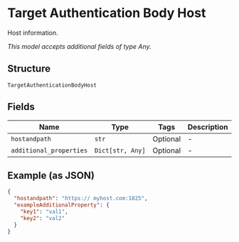 
# Target Authentication Body Host

Host information.

*This model accepts additional fields of type Any.*

## Structure

`TargetAuthenticationBodyHost`

## Fields

| Name | Type | Tags | Description |
|  --- | --- | --- | --- |
| `hostandpath` | `str` | Optional | - |
| `additional_properties` | `Dict[str, Any]` | Optional | - |

## Example (as JSON)

```json
{
  "hostandpath": "https:// myhost.com:1825",
  "exampleAdditionalProperty": {
    "key1": "val1",
    "key2": "val2"
  }
}
```

